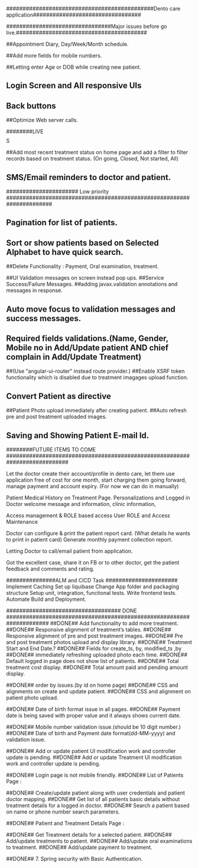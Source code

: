 
#############################################Dento care application#################################

################################Major issues before go live.########################################

##Appointment Diary, Day/Week/Month schedule.

##Add more fields for mobile numbers.

##Letting enter Age or DOB while creating new patient.

## Login Screen and All responsive UIs

## Back buttons

##Optimize Web server calls.

########LIVE$$$$$$$$$$$$$$$$S

##Add most recent treatment status on home page and add a filter to filter records based on treatment status.
(On going, Closed, Not started, All)

## SMS/Email reminders to doctor and patient.


###################### Low priority ######################################################################

## Pagination for list of patients.
## Sort or show patients based on Selected Alphabet to have quick search.

##Delete Functionality : Payment, Oral examination, treatment.

##UI Validation messages on screen instead pop ups.
##Service Success/Failure Messages.
##adding javax.validation annotations and messages in response.
## Auto move focus to validation messages and success messages.
## Required fields validations.(Name, Gender, Mobile no in Add/Update patient AND chief complain in Add/Update Treatment)

##(Use "angular-ui-router" instead route provider.)
##Enable XSRF token functionality which is disabled due to treatment imagages upload function.

## Convert Patient as directive
##Patient Photo upload immediately after creating patient.
##Auto refresh pre and post treatment uploaded images.

## Saving and Showing Patient E-mail Id.

########FUTURE ITEMS TO COME ###########################################################################

Let the doctor create their account/profile in dento care, let them use application free of cost for one month, start charging them going forward, manage payment and account expiry.
(For now we can do in manually)

Patient Medical History on Treatment Page.
Personalizations and Logged in Doctor welcome message and information, clinic information,

Access management & ROLE based access
User ROLE and Access Maintenance

Doctor can configure & print the patient report card. (What details he wants to print in patient card)
Generate monthly payment collection report.

Letting Doctor to call/email patient from application.

Got the excellent case, share it on FB or to other doctor, get the patient feedback and comments and rating.

###############ALM and CICD Task ######################
Implement Caching
Set up liquibase
Change App folder and packaging structure
Setup unit, integration, functional tests.
Write frontend tests.
Automate Build and Deployment.

################################### DONE #####################################################################
##DONE## Add functionality to add more treatment.
##DONE## Responsive alignment of treatment’s tables.
##DONE## Responsive alignment of pre and post treatment images.
##DONE## Pre and post treatment photos upload and display library.
##DONE## Treatment Start and End Date.?
##DONE## Fields for create_ts, by, modified_ts ,by
##DONE## immediately refreshing uploaded photo each time.
##DONE## Default logged in page does not show list of patients.
##DONE## Total treatment cost display.
##DONE## Total amount paid and pending amount display.

##DONE## order by issues.(by id on home page)
##DONE## CSS and alignments on create and update patient.
##DONE## CSS and alignment on patient photo upload.

##DONE## Date of birth format issue in all pages.
##DONE## Payment date is being saved with proper value and it always shows current date.

##DONE## Mobile number validation issue.(should be 10 digit number.)
##DONE## Date of birth and Payment date format(dd-MM-yyyy) and validation issue.

##DONE## Add or update patient UI modification work and controller update is pending.
##DONE## Add or update Treatment UI modification work and controller update is pending.

##DONE## Login page is not mobile friendly.
##DONE## List of Patients Page :

##DONE## Create/update patient along with user credentials and patient doctor mapping.
##DONE## Get list of all patients basic details without treatment details for a logged in doctor.
##DONE## Search a patient based on name or phone number search parameters.


##DONE## Patient and Treatment Details Page :

##DONE## Get Treatment details for a selected patient.
##DONE## Add/update treatments to patient.
##DONE## Add/update oral examinations to treatment.
##DONE## Add/update payment to treatment.

##DONE## 7. Spring security with Basic Authentication.
